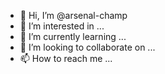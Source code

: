 - 👋 Hi, I’m @arsenal-champ
- 👀 I’m interested in ...
- 🌱 I’m currently learning ...
- 💞️ I’m looking to collaborate on ...
- 📫 How to reach me ...

<!---
arsenal-champ/arsenal-champ is a ✨ special ✨ repository because its `README.md` (this file) appears on your GitHub profile.
You can click the Preview link to take a look at your changes.
--->
